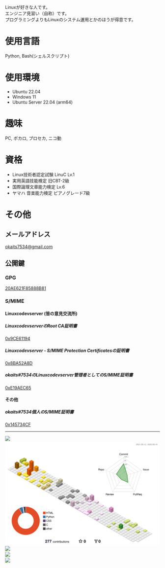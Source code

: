 Linuxが好きな人です。  
エンジニア見習い（自称）です。  
プログラミングよりもLinuxのシステム運用とかのほうが得意です。  
# 使用言語
Python, Bash(シェルスクリプト)

# 使用環境
* Ubuntu 22.04
* Windows 11
* Ubuntu Server 22.04 (arm64)

# 趣味
PC, ボカロ, プロセカ, ニコ動

# 資格
* Linux技術者認定試験 LinuC Lv.1
* 実用英語技能検定 旧CBT-2級
* 国際論理文章能力検定 Lv.6
* ヤマハ 音楽能力検定 ピアノグレード7級

# その他
## メールアドレス
[okaits7534@gmail.com](mailto:okaits7534@gmail.com)
## 公開鍵
### GPG
[20AE621F85888B81](https://keys.openpgp.org/vks/v1/by-fingerprint/86D1E161CC748989CAE07E8220AE621F85888B81)
### S/MIME
#### Linuxcodevserver (皆の意見交流所)
##### LinuxcodevserverのRoot CA証明書
[0x9CE61194](https://raw.githubusercontent.com/okaits/okaits/main/lcs-root.pem)
##### Linuxcodevserver - S/MIME Protection Certificatesの証明書
[0x8BA52A8D](https://raw.githubusercontent.com/okaits/okaits/main/lcs-smime.pem)
##### okaits#7534のLinuxcodevserver管理者としてのS/MIME証明書
[0xE19AEC65](https://raw.githubusercontent.com/okaits/okaits/main/lcs-personal.pem)
#### その他
##### okaits#7534個人のS/MIME証明書
[0x145734CF](https://raw.githubusercontent.com/okaits/okaits/main/personal-smime.pem)

---

<img src="https://github-readme-stats.vercel.app/api?username=okaits&show_icons=true"><br>
<img src="https://raw.githubusercontent.com/okaits/okaits/main/profile-3d-contrib/profile-season-animate.svg"><br>
<img src="https://github-profile-trophy.vercel.app/?username=okaits"><br>
<img src="https://github-readme-stats.vercel.app/api/top-langs/?username=okaits"><br>
<img src="https://metrics.lecoq.io/okaits?template=classic&config.timezone=Asia%2FTokyo">
